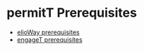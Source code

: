 # permitT Prerequisites
- [elioWay prerequisites](/prerequisites.html)
- [engageT prerequisites](/engageT/prerequisites.html)
